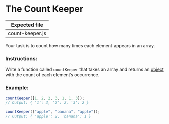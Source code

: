 # The Count Keeper

| Expected file   |
| --------------- |
| count-keeper.js |

Your task is to count how many times each element appears in an array.

### Instructions:

Write a function called `countKeeper` that takes an array and returns an [object](https://developer.mozilla.org/en-US/docs/Web/JavaScript/Reference/Global_Objects/Object) with the count of each element’s occurrence.

### Example:

```js
countKeeper([1, 2, 2, 3, 1, 1, 3]);
// Output: { '1': 3, '2': 2, '3': 2 }

countKeeper(["apple", "banana", "apple"]);
// Output: { 'apple': 2, 'banana': 1 }
```
